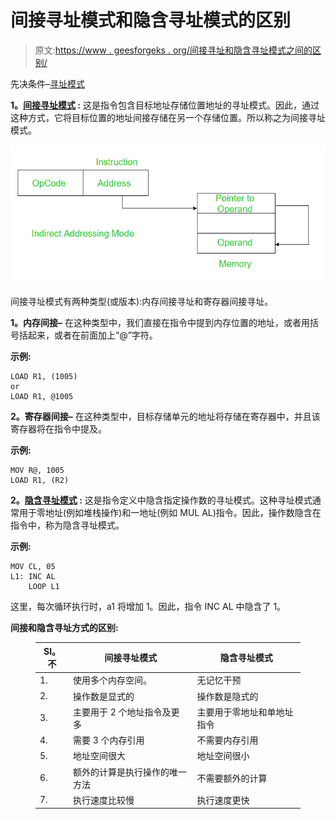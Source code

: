# 间接寻址模式和隐含寻址模式的区别

> 原文:[https://www . geesforgeks . org/间接寻址和隐含寻址模式之间的区别/](https://www.geeksforgeeks.org/difference-between-indirect-and-implied-addressing-modes/)

先决条件–[寻址模式](https://www.geeksforgeeks.org/addressing-modes/)

**1。<u>间接寻址模式</u> :**
这是指令包含目标地址存储位置地址的寻址模式。因此，通过这种方式，它将目标位置的地址间接存储在另一个存储位置。所以称之为间接寻址模式。

![](img/8e212ee9b847e6e903392b9a2da80d7e.png)

间接寻址模式有两种类型(或版本):内存间接寻址和寄存器间接寻址。

**1。内存间接–**
在这种类型中，我们直接在指令中提到内存位置的地址，或者用括号括起来，或者在前面加上“@”字符。

**示例:**

```
LOAD R1, (1005) 
or 
LOAD R1, @1005 
```

**2。寄存器间接–**
在这种类型中，目标存储单元的地址将存储在寄存器中，并且该寄存器将在指令中提及。

**示例:**

```
MOV R@, 1005
LOAD R1, (R2) 
```

**2。<u>隐含寻址模式</u> :**
这是指令定义中隐含指定操作数的寻址模式。这种寻址模式通常用于零地址(例如堆栈操作)和一地址(例如 MUL AL)指令。因此，操作数隐含在指令中，称为隐含寻址模式。

**示例:**

```
MOV CL, 05
L1: INC AL
    LOOP L1 
```

这里，每次循环执行时，a1 将增加 1。因此，指令 INC AL 中隐含了 1。

**间接和隐含寻址方式的区别:**

<figure class="table">

| Sl。不 | 间接寻址模式 | 隐含寻址模式 |
| --- | --- | --- |
| 1. | 使用多个内存空间。 | 无记忆干预 |
| 2. | 操作数是显式的 | 操作数是隐式的 |
| 3. | 主要用于 2 个地址指令及更多 | 主要用于零地址和单地址指令 |
| 4. | 需要 3 个内存引用 | 不需要内存引用 |
| 5. | 地址空间很大 | 地址空间很小 |
| 6. | 额外的计算是执行操作的唯一方法 | 不需要额外的计算 |
| 7. | 执行速度比较慢 | 执行速度更快 |

</figure>
